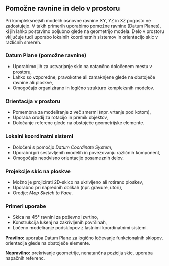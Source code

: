 ## Pomožne ravnine in delo v prostoru

Pri kompleksnejših modelih osnovne ravnine XY, YZ in XZ pogosto ne zadostujejo. V takih primerih uporabimo pomožne ravnine (Datum Planes), ki jih lahko postavimo poljubno glede na geometrijo modela. Delo v prostoru vključuje tudi uporabo lokalnih koordinatnih sistemov in orientacijo skic v različnih smereh.

### Datum Plane (pomožne ravnine)

- Uporabimo jih za ustvarjanje skic na natančno določenem mestu v prostoru,
- Lahko so vzporedne, pravokotne ali zamaknjene glede na obstoječe ravnine ali ploskve,
- Omogočajo organizirano in logično strukturo kompleksnih modelov.

### Orientacija v prostoru

- Pomembna za modeliranje z več smermi (npr. vrtanje pod kotom),
- Uporaba orodij za rotacijo in premik objektov,
- Določanje referenc glede na obstoječe geometrijske elemente.

### Lokalni koordinatni sistemi

- Določeni s pomočjo *Datum Coordinate System*,
- Uporabni pri sestavljenih modelih in povezovanju različnih komponent,
- Omogočajo neodvisno orientacijo posameznih delov.

### Projekcije skic na ploskve

- Možno je projicirati 2D-skico na ukrivljeno ali rotirano ploskev,
- Uporabno pri naprednih oblikah (npr. gravure, utori),
- Orodje: *Map Sketch to Face*.

### Primeri uporabe

- Skica na 45° ravnini za poševno izvrtino,
- Konstrukcija lukenj na zakrivljenih površinah,
- Ločeno modeliranje podsklopov z lastnimi koordinatnimi sistemi.

**Pravilno:** uporaba Datum Plane za logično ločevanje funkcionalnih sklopov,
orientacija glede na obstoječe elemente.

**Nepravilno:** prekrivanje geometrije, nenatančna pozicija skic, uporaba napačnih referenc.

